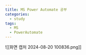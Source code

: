 ```yaml
---
title: MS Power Automate 공부
categories:
  - study
tags:
  - MS
  - PowerAutomate
---
```


![[화면 캡처 2024-08-20 100836.png]]